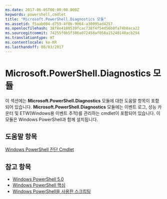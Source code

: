 ```yaml
---
ms.date: 2017-06-05T00:00:00.000Z
keywords: powershell,cmdlet
title: "Microsoft.PowerShell.Diagnostics 모듈"
ms.assetid: f5aab004-d759-4f8b-9064-a30095ad4257
ms.openlocfilehash: 38f8e4100539fcac738f4f54d56b0fa74b0aca22
ms.sourcegitcommit: 74255f0b5f386a072458af058a15240140acb294
ms.translationtype: HT
ms.contentlocale: ko-KR
ms.lasthandoff: 08/03/2017
---
```

# <a name="microsoftpowershelldiagnostics-module"></a>Microsoft.PowerShell.Diagnostics 모듈
이 섹션에는 **Microsoft.PowerShell.Diagnostics** 모듈에 대한 도움말 항목이 포함되어 있습니다. **Microsoft.PowerShell.Diagnostics** 모듈에는 이벤트 로그, 성능 카운터 및 ETW(Windows용 이벤트 추적)를 관리하는 cmdlet이 포함되어 있습니다. 이 모듈은 Windows PowerShell과 함께 설치됩니다.

## <a name="help-topics"></a>도움말 항목
[Windows PowerShell 진단 Cmdlet](http://go.microsoft.com/fwlink/?LinkID=245858)

## <a name="see-also"></a>참고 항목
- [Windows PowerShell 5.0](Windows-PowerShell-5.0.md)
- [Windows PowerShell 핵심](https://technet.microsoft.com/en-us/library/4b75f1e4-f327-48f3-92ab-bf5435094d41)
- [Windows PowerShell을 사용한 스크립팅](../../getting-started/fundamental/Scripting-with-Windows-PowerShell.md)

